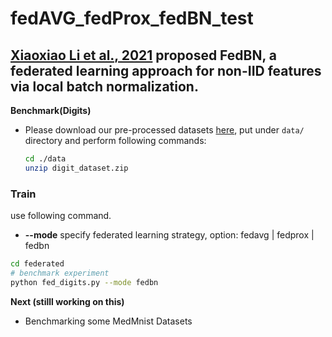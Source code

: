 # fedAVG_fedProx_fedBN_test
## [Xiaoxiao Li et al., 2021](https://openreview.net/pdf?id=6YEQUn0QICG) proposed FedBN, a federated learning approach for non-IID features via local batch normalization.

**Benchmark(Digits)**
- Please download our pre-processed datasets [here](https://drive.google.com/file/d/1moBE_ASD5vIOaU8ZHm_Nsj0KAfX5T0Sf/view?usp=sharing](https://drive.google.com/u/0/uc?id=1moBE_ASD5vIOaU8ZHm_Nsj0KAfX5T0Sf&export=download&confirm=t&uuid=fece15d8-45eb-467a-97d5-542a71fd7f3c&at=ALgDtsyllrEea3CehaYWzXuwlv3u:1678400117046)), put under `data/` directory and perform following commands:
    ```bash
    cd ./data
    unzip digit_dataset.zip
    ```
 ### Train

use following command.
- **--mode** specify federated learning strategy, option: fedavg | fedprox | fedbn 
```bash
cd federated
# benchmark experiment
python fed_digits.py --mode fedbn
```
**Next (stilll working on this)**
 - Benchmarking some MedMnist Datasets
 
